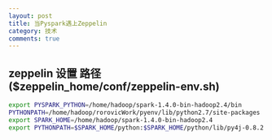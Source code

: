 ```yaml
---
layout: post
title: 当Pyspark遇上Zeppelin
category: 技术
comments: true
---
```


## zeppelin 设置 路径($zeppelin_home/conf/zeppelin-env.sh)
```sh
export PYSPARK_PYTHON=/home/hadoop/spark-1.4.0-bin-hadoop2.4/bin
PYTHONPATH=/home/hadoop/rorovicWork/pyenv/lib/python2.7/site-packages
export SPARK_HOME=/home/hadoop/spark-1.4.0-bin-hadoop2.4
export PYTHONPATH=$SPARK_HOME/python:$SPARK_HOME/python/lib/py4j-0.8.2.1-src.zip:$PYTHONPATH
```
